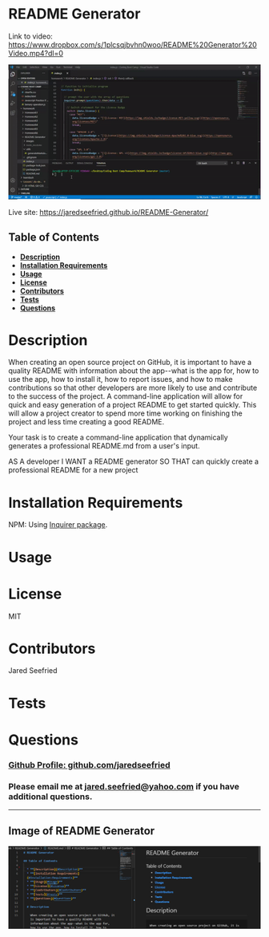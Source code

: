 # README Generator

Link to video: https://www.dropbox.com/s/1plcsqjbvhn0woo/README%20Generator%20Video.mp4?dl=0


![README Generator Gif](./images/READMEGenerator.gif)

Live site: https://jaredseefried.github.io/README-Generator/

## Table of Contents

* **[Description](#Description)**  
* **[Installation Requirements](#Installation-Requirements)**  
* **[Usage](#Usage)**  
* **[License](#License)**    
* **[Contributors](#Contributors)**  
* **[Tests](#Tests)**  
* **[Questions](#Questions)** 
    
# Description

When creating an open source project on GitHub, it is important to have a quality README with information about the app--what is the app for, how to use the app, how to install it, how to report issues, and how to make contributions so that other developers are more likely to use and contribute to the success of the project. A command-line application will allow for quick and easy generation of a project README to get started quickly. This will allow a project creator to spend more time working on finishing the project and less time creating a good README.

Your task is to create a command-line application that dynamically generates a professional README.md from a user's input.

AS A developer
I WANT a README generator
SO THAT can quickly create a professional README for a new project

# Installation Requirements

NPM: Using [Inquirer package](https://www.npmjs.com/package/inquirer).

# Usage


# License 

MIT

# Contributors

Jared Seefried

# Tests

# Questions

### [Github Profile: github.com/jaredseefried](https://github.com/jaredseefried "Title")

### Please email me at jared.seefried@yahoo.com if you have additional questions. 
---
## Image of README Generator
![README Generator](./images/screenshot.jpg)
